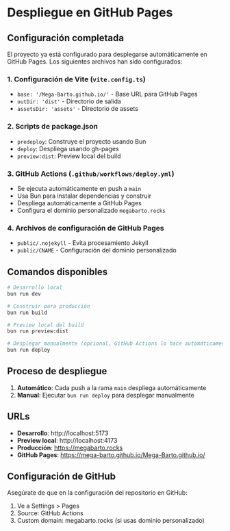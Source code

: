 # Despliegue en GitHub Pages

## Configuración completada

El proyecto ya está configurado para desplegarse automáticamente en GitHub Pages. Los siguientes archivos han sido configurados:

### 1. Configuración de Vite (`vite.config.ts`)
- `base: '/Mega-Barto.github.io/'` - Base URL para GitHub Pages
- `outDir: 'dist'` - Directorio de salida
- `assetsDir: 'assets'` - Directorio de assets

### 2. Scripts de package.json
- `predeploy`: Construye el proyecto usando Bun
- `deploy`: Despliega usando gh-pages
- `preview:dist`: Preview local del build

### 3. GitHub Actions (`.github/workflows/deploy.yml`)
- Se ejecuta automáticamente en push a `main`
- Usa Bun para instalar dependencias y construir
- Despliega automáticamente a GitHub Pages
- Configura el dominio personalizado `megabarto.rocks`

### 4. Archivos de configuración de GitHub Pages
- `public/.nojekyll` - Evita procesamiento Jekyll
- `public/CNAME` - Configuración del dominio personalizado

## Comandos disponibles

```bash
# Desarrollo local
bun run dev

# Construir para producción
bun run build

# Preview local del build
bun run preview:dist

# Desplegar manualmente (opcional, GitHub Actions lo hace automáticamente)
bun run deploy
```

## Proceso de despliegue

1. **Automático**: Cada push a la rama `main` despliega automáticamente
2. **Manual**: Ejecutar `bun run deploy` para desplegar manualmente

## URLs
- **Desarrollo**: http://localhost:5173
- **Preview local**: http://localhost:4173
- **Producción**: https://megabarto.rocks
- **GitHub Pages**: https://mega-barto.github.io/Mega-Barto.github.io/

## Configuración de GitHub

Asegúrate de que en la configuración del repositorio en GitHub:
1. Ve a Settings > Pages
2. Source: GitHub Actions
3. Custom domain: megabarto.rocks (si usas dominio personalizado)
